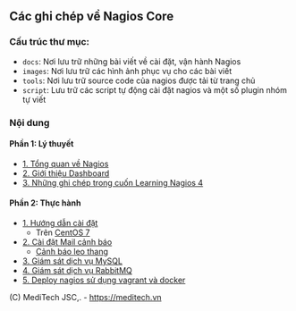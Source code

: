 ## Các ghi chép về Nagios Core

### Cấu trúc thư mục:

- `docs`: Nơi lưu trữ những bài viết về cài đặt, vận hành Nagios
- `images`: Nơi lưu trữ các hình ảnh phục vụ cho các bài viết
- `tools`: Nơi lưu trữ source code của nagios được tải từ trang chủ
- `script`: Lưu trữ các script tự động cài đặt nagios và một số plugin nhóm tự viết

### Nội dung

#### Phần 1: Lý thuyết

- [1. Tổng quan về Nagios](docs/lythuyet-nagios/1.TongQuan.md)
- [2. Giới thiệu Dashboard](docs/lythuyet-nagios/2.Dashboard.md)
- [3. Những ghi chép trong cuốn Learning Nagios 4](docs/lythuyet-nagios/3.Soft-Hard-States.md)

#### Phần 2: Thực hành

- [1. Hướng dẫn cài đặt](docs/thuchanh-nagios/)
    - Trên [CentOS 7](docs/thuchanh-nagios/1.Setup-CentOS-7.md)
- [2. Cài đặt Mail cảnh báo](docs/thuchanh-nagios/3.Setup-Mail-alert.md)
    - [Cảnh báo leo thang](docs/thuchanh-nagios/7.Escalations.md)
- [3. Giám sát dịch vụ MySQL](docs/thuchanh-nagios/6.Monitor-MySQL.md)
- [4. Giám sát dịch vụ RabbitMQ](docs/thuchanh-nagios/5.Monitor-RabbitMQ.md)
- [5. Deploy nagios sử dụng vagrant và docker](nagios-vagrant-docker/README.md)

(C) MediTech JSC,. - https://meditech.vn